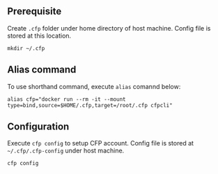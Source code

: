 ## Prerequisite 
Create `.cfp` folder under home directory of host machine. Config file is stored at this location.
```
mkdir ~/.cfp
```

##  Alias command
To use shorthand command, execute `alias` comannd below:
```
alias cfp="docker run --rm -it --mount type=bind,source=$HOME/.cfp,target=/root/.cfp cfpcli"
```

## Configuration
Execute `cfp config` to setup CFP account. Config file is stored at `~/.cfp/.cfp-config`  under host machine.

```
cfp config
```
